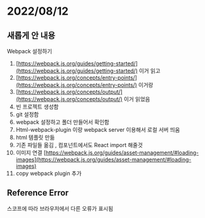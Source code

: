 # 2022/08/12

## 새롭게 안 내용

Webpack 설정하기

1. [https://webpack.js.org/guides/getting-started/](https://webpack.js.org/guides/getting-started/) 이거 읽고
2. [https://webpack.js.org/concepts/entry-points/](https://webpack.js.org/concepts/entry-points/) 이거랑
3. [https://webpack.js.org/concepts/output/](https://webpack.js.org/concepts/output/) 이거 읽었음
4. 빈 프로젝트 생성함
5. git 설정함
6. webpack 설정하고 폴더 만들어서 확인함
7. Html-webpack-plugin 이랑 webpack server 이용해서 로컬 서버 띄움
8. html 템플릿 만듦
9. 기존 파일들 옮김 , 컴포넌트에서도 React import 해줄것
10. 이미지 연결 [https://webpack.js.org/guides/asset-management/#loading-images](https://webpack.js.org/guides/asset-management/#loading-images)
11. copy webpack plugin 추가

## Reference Error

스코프에 따라 브라우저에서 다른 오류가 표시됨
